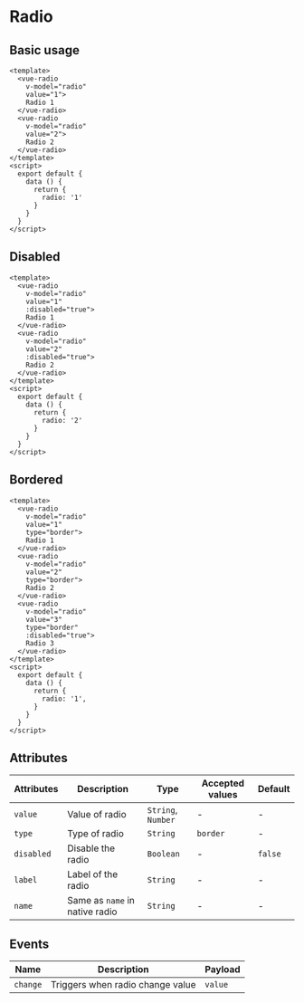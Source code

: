 # Radio

## Basic usage

```example
<template>
  <vue-radio
    v-model="radio"
    value="1">
    Radio 1
  </vue-radio>
  <vue-radio
    v-model="radio"
    value="2">
    Radio 2
  </vue-radio>
</template>
<script>
  export default {
    data () {
      return {
        radio: '1'
      }
    }
  }
</script>
```

## Disabled

```example
<template>
  <vue-radio
    v-model="radio"
    value="1"
    :disabled="true">
    Radio 1
  </vue-radio>
  <vue-radio
    v-model="radio"
    value="2"
    :disabled="true">
    Radio 2
  </vue-radio>
</template>
<script>
  export default {
    data () {
      return {
        radio: '2'
      }
    }
  }
</script>
```

## Bordered

```example
<template>
  <vue-radio
    v-model="radio"
    value="1"
    type="border">
    Radio 1
  </vue-radio>
  <vue-radio
    v-model="radio"
    value="2"
    type="border">
    Radio 2
  </vue-radio>
  <vue-radio
    v-model="radio"
    value="3"
    type="border"
    :disabled="true">
    Radio 3
  </vue-radio>
</template>
<script>
  export default {
    data () {
      return {
        radio: '1',
      }
    }
  }
</script>
```

## Attributes

| Attributes | Description                    | Type               | Accepted values | Default |
| ---------- | ------------------------------ | ------------------ | --------------- | ------- |
| `value`    | Value of radio                 | `String`, `Number` | -               | -       |
| `type`     | Type of radio                  | `String`           | `border`        | -       |
| `disabled` | Disable the radio              | `Boolean`          | -               | `false` |
| `label`    | Label of the radio             | `String`           | -               | -       |
| `name`     | Same as `name` in native radio | `String`           | -               | -       |

## Events

| Name     | Description                      | Payload |
| -------- | -------------------------------- | ------- |
| `change` | Triggers when radio change value | `value` |

